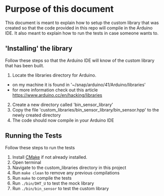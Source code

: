 # Purpose of this document
This document is meant to explain how to setup the custom library that was created so that the code provided in this repo will compile in the Arduino IDE. It also meant to explain how to run the tests in case someone wants to.

## 'Installing' the library
Follow these steps so that the Arduino IDE will know of the custom library that has been built.

1. Locate the libraries directory for Arduino.
 - on my machine it is found in '~/snap/arduino/41/Arduino/libraries'
 - for more information check out this article https://www.arduino.cc/en/hacking/libraries
2. Create a new directory called 'bin_sensor_library'
3. Copy the file 'custom_libraries/bin_sensor_library/bin_sensor.hpp' to the newly created directory
4. The code should now compile in your Arduino IDE

## Running the Tests
Follow these steps to run the tests

1. Install [CMake](https://cmake.org/) if not already installed.
2. Open terminal
3. Navigate to the custom_libraries directory in this project
4. Run `make clean` to remove any previous compilations
5. Run `make` to compile the tests
6. Run `./bin/DHT_U` to test the mock library
7. Run `./bin/bin_sensor` to test the custom library
